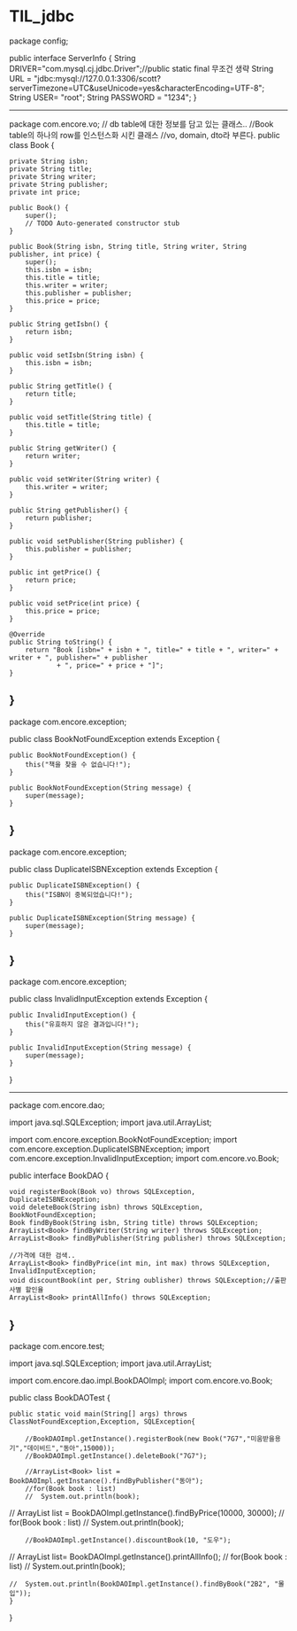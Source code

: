# TIL_jdbc


package config;

public interface ServerInfo {
	String DRIVER="com.mysql.cj.jdbc.Driver";//public static final 무조건 생략
	String URL = "jdbc:mysql://127.0.0.1:3306/scott?serverTimezone=UTC&useUnicode=yes&characterEncoding=UTF-8";
	String USER= "root";
	String PASSWORD = "1234";
}

---------------------------------------------------
package com.encore.vo;
// db table에 대한 정보를 담고 있는 클래스..
//Book table의 하나의 row를 인스턴스화 시킨 클래스
//vo, domain, dto라 부른다.
public class Book {

	private String isbn;
	private String title;
	private String writer;
	private String publisher;
	private int price;
	
	public Book() {
		super();
		// TODO Auto-generated constructor stub
	}
	
	public Book(String isbn, String title, String writer, String publisher, int price) {
		super();
		this.isbn = isbn;
		this.title = title;
		this.writer = writer;
		this.publisher = publisher;
		this.price = price;
	}

	public String getIsbn() {
		return isbn;
	}

	public void setIsbn(String isbn) {
		this.isbn = isbn;
	}

	public String getTitle() {
		return title;
	}

	public void setTitle(String title) {
		this.title = title;
	}

	public String getWriter() {
		return writer;
	}

	public void setWriter(String writer) {
		this.writer = writer;
	}

	public String getPublisher() {
		return publisher;
	}

	public void setPublisher(String publisher) {
		this.publisher = publisher;
	}

	public int getPrice() {
		return price;
	}

	public void setPrice(int price) {
		this.price = price;
	}

	@Override
	public String toString() {
		return "Book [isbn=" + isbn + ", title=" + title + ", writer=" + writer + ", publisher=" + publisher
				+ ", price=" + price + "]";
	}
	
	
	
}
---------------------------------------
package com.encore.exception;

public class BookNotFoundException extends Exception {

	public BookNotFoundException() {
		this("책을 찾을 수 없습니다!");
	}

	public BookNotFoundException(String message) {
		super(message);
	}
	
}
-----------------------------------------

package com.encore.exception;

public class DuplicateISBNException extends Exception {

	public DuplicateISBNException() {
		this("ISBN이 중복되었습니다!");
	}

	public DuplicateISBNException(String message) {
		super(message);
	}
}
------------------------------------------

package com.encore.exception;

public class InvalidInputException extends Exception {
	
	public InvalidInputException() {
		this("유효하지 않은 결과입니다!");
	}

	public InvalidInputException(String message) {
		super(message);
	}
}

----------------------------------------------

package com.encore.dao;

import java.sql.SQLException;
import java.util.ArrayList;

import com.encore.exception.BookNotFoundException;
import com.encore.exception.DuplicateISBNException;
import com.encore.exception.InvalidInputException;
import com.encore.vo.Book;

public interface BookDAO {

	void registerBook(Book vo) throws SQLException, DuplicateISBNException;
	void deleteBook(String isbn) throws SQLException, BookNotFoundException;
	Book findByBook(String isbn, String title) throws SQLException;
	ArrayList<Book> findByWriter(String writer) throws SQLException;
	ArrayList<Book> findByPublisher(String publisher) throws SQLException;
	
	//가격에 대한 검색..
	ArrayList<Book> findByPrice(int min, int max) throws SQLException, InvalidInputException;
	void discountBook(int per, String oublisher) throws SQLException;//출판사별 할인율 
	ArrayList<Book> printAllInfo() throws SQLException;
    
	
	
	
}
---------------------------------------------

package com.encore.test;


import java.sql.SQLException;
import java.util.ArrayList;

import com.encore.dao.impl.BookDAOImpl;
import com.encore.vo.Book;



public class BookDAOTest {

	public static void main(String[] args) throws ClassNotFoundException,Exception, SQLException{
	
		//BookDAOImpl.getInstance().registerBook(new Book("7G7","미움받을용기","데이비드","동아",15000));
		//BookDAOImpl.getInstance().deleteBook("7G7");
		
		//ArrayList<Book> list = BookDAOImpl.getInstance().findByPublisher("동아");	
		//for(Book book : list) 
		//	System.out.println(book);
		
//		ArrayList<Book> list = BookDAOImpl.getInstance().findByPrice(10000, 30000);
//		for(Book book : list) 
//		System.out.println(book);
		
		//BookDAOImpl.getInstance().discountBook(10, "도우");
		
//		ArrayList<Book> list= BookDAOImpl.getInstance().printAllInfo();
//		for(Book book : list) 
//			System.out.println(book);
		
	//	System.out.println(BookDAOImpl.getInstance().findByBook("2B2", "몰입"));
	}
}

